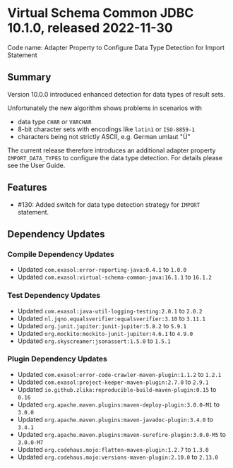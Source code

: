# Virtual Schema Common JDBC 10.1.0, released 2022-11-30

Code name: Adapter Property to Configure Data Type Detection for Import Statement

## Summary

Version 10.0.0 introduced enhanced detection for data types of result sets.

Unfortunately the new algorithm shows problems in scenarios with
* data type `CHAR` or `VARCHAR`
* 8-bit character sets with encodings like `latin1` or `ISO-8859-1`
* characters being not strictly ASCII, e.g. German umlaut "Ü"

The current release therefore introduces an additional adapter property `IMPORT_DATA_TYPES` to configure the data type detection. For details please see the User Guide.

## Features

* #130: Added switch for data type detection strategy for `IMPORT` statement.

## Dependency Updates

### Compile Dependency Updates

* Updated `com.exasol:error-reporting-java:0.4.1` to `1.0.0`
* Updated `com.exasol:virtual-schema-common-java:16.1.1` to `16.1.2`

### Test Dependency Updates

* Updated `com.exasol:java-util-logging-testing:2.0.1` to `2.0.2`
* Updated `nl.jqno.equalsverifier:equalsverifier:3.10` to `3.11.1`
* Updated `org.junit.jupiter:junit-jupiter:5.8.2` to `5.9.1`
* Updated `org.mockito:mockito-junit-jupiter:4.6.1` to `4.9.0`
* Updated `org.skyscreamer:jsonassert:1.5.0` to `1.5.1`

### Plugin Dependency Updates

* Updated `com.exasol:error-code-crawler-maven-plugin:1.1.2` to `1.2.1`
* Updated `com.exasol:project-keeper-maven-plugin:2.7.0` to `2.9.1`
* Updated `io.github.zlika:reproducible-build-maven-plugin:0.15` to `0.16`
* Updated `org.apache.maven.plugins:maven-deploy-plugin:3.0.0-M1` to `3.0.0`
* Updated `org.apache.maven.plugins:maven-javadoc-plugin:3.4.0` to `3.4.1`
* Updated `org.apache.maven.plugins:maven-surefire-plugin:3.0.0-M5` to `3.0.0-M7`
* Updated `org.codehaus.mojo:flatten-maven-plugin:1.2.7` to `1.3.0`
* Updated `org.codehaus.mojo:versions-maven-plugin:2.10.0` to `2.13.0`
